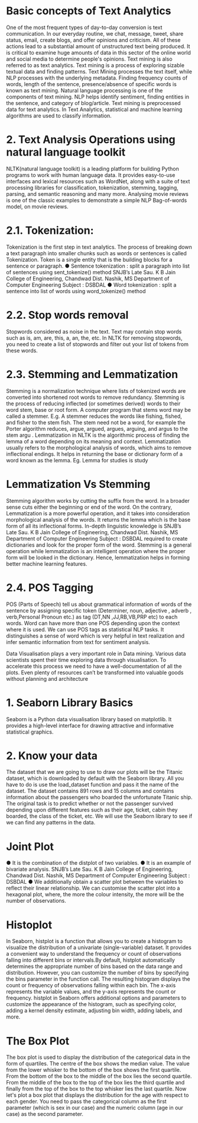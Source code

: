 <h1>Basic concepts of Text Analytics</h1>
One of the most frequent types of day-to-day conversion is text communication. In our
everyday routine, we chat, message, tweet, share status, email, create blogs, and offer
opinions and criticism. All of these actions lead to a substantial amount of unstructured
text being produced. It is critical to examine huge amounts of data in this sector of the
online world and social media to determine people's opinions.
Text mining is also referred to as text analytics. Text mining is a process of exploring
sizable textual data and finding patterns. Text Mining processes the text itself, while NLP
processes with the underlying metadata. Finding frequency counts of words, length of the
sentence, presence/absence of specific words is known as text mining. Natural language
processing is one of the components of text mining. NLP helps identify sentiment,
finding entities in the sentence, and category of blog/article. Text mining is preprocessed
data for text analytics. In Text Analytics, statistical and machine learning algorithms are
used to classify information.

<h1>2. Text Analysis Operations using natural language toolkit</h1>
NLTK(natural language toolkit) is a leading platform for building Python programs to
work with human language data. It provides easy-to-use interfaces and lexical resources
such as WordNet, along with a suite of text processing libraries for classification,
tokenization, stemming, tagging, parsing, and semantic reasoning and many more.
Analysing movie reviews is one of the classic examples to demonstrate a simple NLP
Bag-of-words model, on movie reviews.

<h1>2.1. Tokenization:</h1>
Tokenization is the first step in text analytics. The process of breaking down a text
paragraph into smaller chunks such as words or sentences is called Tokenization.
Token is a single entity that is the building blocks for a sentence or paragraph.
● Sentence tokenization : split a paragraph into list of sentences using
sent_tokenize() method
SNJB’s Late Sau. K B Jain College of Engineering, Chandwad Dist. Nashik, MS
Department of Computer Engineering Subject : DSBDAL
● Word tokenization : split a sentence into list of words using word_tokenize()
method

<h1>2.2. Stop words removal</h1>
Stopwords considered as noise in the text. Text may contain stop words such as is,
am, are, this, a, an, the, etc. In NLTK for removing stopwords, you need to create
a list of stopwords and filter out your list of tokens from these words.

<h1>2.3. Stemming and Lemmatization</h1>
Stemming is a normalization technique where lists of tokenized words are
converted into shortened root words to remove redundancy. Stemming is the
process of reducing inflected (or sometimes derived) words to their word stem,
base or root form.
A computer program that stems word may be called a stemmer.
E.g.
A stemmer reduces the words like fishing, fished, and fisher to the stem fish.
The stem need not be a word, for example the Porter algorithm reduces, argue,
argued, argues, arguing, and argus to the stem argu .
Lemmatization in NLTK is the algorithmic process of finding the lemma of a
word depending on its meaning and context. Lemmatization usually refers to the
morphological analysis of words, which aims to remove inflectional endings. It
helps in returning the base or dictionary form of a word known as the lemma.
Eg. Lemma for studies is study

<h1>Lemmatization Vs Stemming</h1>
Stemming algorithm works by cutting the suffix from the word. In a broader sense
cuts either the beginning or end of the word.
On the contrary, Lemmatization is a more powerful operation, and it takes into
consideration morphological analysis of the words. It returns the lemma which is
the base form of all its inflectional forms. In-depth linguistic knowledge is
SNJB’s Late Sau. K B Jain College of Engineering, Chandwad Dist. Nashik, MS
Department of Computer Engineering Subject : DSBDAL
required to create dictionaries and look for the proper form of the word.
Stemming is a general operation while lemmatization is an intelligent operation
where the proper form will be looked in the dictionary. Hence, lemmatization
helps in forming better machine learning features.

<h1>2.4. POS Tagging</h1>
POS (Parts of Speech) tell us about grammatical information of words of the
sentence by assigning specific token (Determiner, noun, adjective , adverb ,
verb,Personal Pronoun etc.) as tag (DT,NN ,JJ,RB,VB,PRP etc) to each words.
Word can have more than one POS depending upon the context where it is used.
We can use POS tags as statistical NLP tasks. It distinguishes a sense of word
which is very helpful in text realization and infer semantic information from text
for sentiment analysis.

Data Visualisation plays a very important role in Data mining. Various data scientists spent their
time exploring data through visualisation. To accelerate this process we need to have a
well-documentation of all the plots.
Even plenty of resources can’t be transformed into valuable goods without planning and
architecture
<h1>1. Seaborn Library Basics</h1>
Seaborn is a Python data visualisation library based on matplotlib. It provides a
high-level interface for drawing attractive and informative statistical graphics.

<h1>2. Know your data</h1>
The dataset that we are going to use to draw our plots will be the Titanic dataset, which is
downloaded by default with the Seaborn library. All you have to do is use the load_dataset
function and pass it the name of the dataset.
The dataset contains 891 rows and 15 columns and contains information about the passengers
who boarded the unfortunate Titanic ship. The original task is to predict whether or not the
passenger survived depending upon different features such as their age, ticket, cabin they
boarded, the class of the ticket, etc. We will use the Seaborn library to see if we can find any
patterns in the data.

<h1>Joint Plot</h1>
● It is the combination of the distplot of two variables.
● It is an example of bivariate analysis.
SNJB’s Late Sau. K B Jain College of Engineering, Chandwad Dist. Nashik, MS
Department of Computer Engineering Subject : DSBDAL
● We additionally obtain a scatter plot between the variables to reflect their linear
relationship. We can customise the scatter plot into a hexagonal plot, where, the
more the colour intensity, the more will be the number of observations.

<h1>Histoplot</h1>
In Seaborn, histplot is a function that allows you to create a histogram to visualize the distribution of a univariate (single-variable) dataset. It provides a convenient way to understand the frequency or count of observations falling into different bins or intervals.By default, histplot automatically determines the appropriate number of bins based on the data range and distribution. However, you can customize the number of bins by specifying the bins parameter in the function call.
The resulting histogram displays the count or frequency of observations falling within each bin. The x-axis represents the variable values, and the y-axis represents the count or frequency.
histplot in Seaborn offers additional options and parameters to customize the appearance of the histogram, such as specifying color, adding a kernel density estimate, adjusting bin width, adding labels, and more. 

<h1>The Box Plot</h1>
The box plot is used to display the distribution of the categorical data in the form of quartiles.
The centre of the box shows the median value. The value from the lower whisker to the bottom
of the box shows the first quartile. From the bottom of the box to the middle of the box lies the
second quartile. From the middle of the box to the top of the box lies the third quartile and finally
from the top of the box to the top whisker lies the last quartile.
Now let's plot a box plot that displays the distribution for the age with respect to each gender.
You need to pass the categorical column as the first parameter (which is sex in our case) and the
numeric column (age in our case) as the second parameter.
